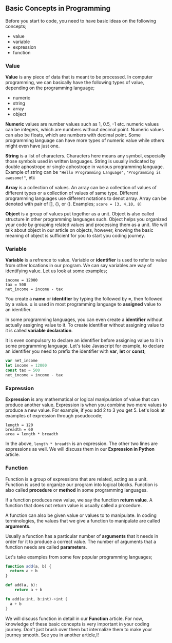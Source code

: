 ## Basic Concepts in Programming
Before you start to code, you need to have basic ideas on the following concepts;
+ value
+ variable
+ expression
+ function

### Value
**Value** is any piece of data that is meant to be processed. In computer programming, we can basically have the following types of value, depending on the programming language;
+ numeric
+ string
+ array
+ object

**Numeric** values are number values such as 1, 0.5, -1 etc. numeric values can be integers, which are numbers without decimal point. Numeric values can also be floats, which are numbers with decimal point. Some programming language can have more types of numeric value while others might even have just one.

**String** is a list of characters. Characters here means any symbol, especially those symbols used in written languages. String is usually indicated by double aphostrope or single aphostrope in various programming language. Example of string can be `"Hello Programming Language"`, `'Programming is awesome!"`, etc

**Array** is a collection of values. An array can be a collection of values of different types or a collection of values of same type. Different programming languages use different notations to denot array. Array can be denoted with pair of [], {}, or (). Examples; `score = [3, 4,10, 8]`

**Object** is a group of values put together as a unit. Object is also called structure in other programming languages such. Object helps you organized your code by grouping related values and processing them as a unit. We will talk about object in our article on objects, however, knowing the basic meaning of object is sufficient for you to start you coding journey.

### Variable
**Variable** is a refrence to value. Variable or **identifier** is used to refer to value from other locations in our program. We can say variables are way of identifying value. Let us look at some examples;
```
income = 12000
tax = 500
net_income = income - tax

```
You create a **name** or **identifier** by typing the followed by **=**, then followed by a value. **=** is used in most programming language to **assigned** value to an identifier.

In some programming languages, you can even create a **identifier** without actually assigning value to it. To create identifier without assigning value to it is called **variable declaration**.

It is even compulsory to declare an identifier before assigning value to it in some programming language. Let's take Javascript for example, to declare an identifier you need to prefix the identifier with **var**, **let** or **const**;
```javascript
var net_income
let income = 12000
const tax = 500
net_income = income - tax
```

### Expression
**Expression** is any mathematical or logical manipulation of value that can produce another value. Expression is when you combine two more values to produce a new value. For example, if you add 2 to 3 you get 5. Let's look at examples of expression through pseudocode;
```
length = 120
breadth = 60
area = length * breadth
```
In the above, `length * breadth` is an expression. The other two lines are expressions as well. We will discuss them in our **Expression in Python** article.

### Function
Function is a group of expressions that are related, acting as a unit. Function is used to organize our program into logical blocks. Function is also called **procedure** or **method** in some programming languages. 

If a function produces new value, we say the function **return value**. A function that does not return value is usually called a procedure.

A function can also be given value or values to to manipulate. In coding terminologies, the values that we give a function to manipulate are called **arguments**.

Usually a function has a particular number of **arguments** that it needs in order for it to produce a correct value. The number of arguments that a function needs are called **parameters**.

Let's take examples from some few popular programming languages;
```javascript
function add(a, b) {
  return a + b
}
```
```python
def add(a, b):
    return a + b
```
```rust
fn add(a:int, b:int)->int {
  a + b
}
```
We will discuss function in detail in our **Function** article. For now, knowledge of these basic concepts is very important in your coding journey. Don't just brush over them but internalize them to make your journey smooth. See you in another article,l!
